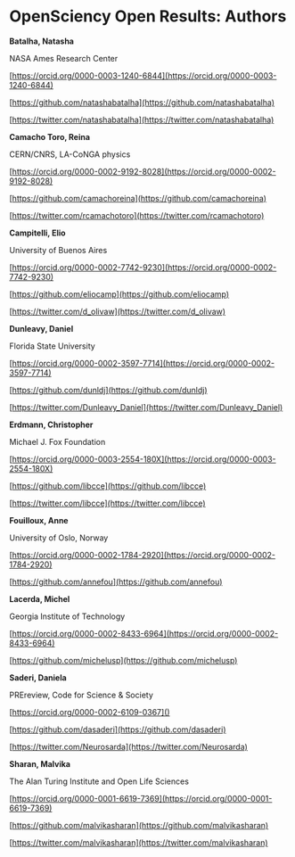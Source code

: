 # OpenSciency Open Results: Authors

**Batalha, Natasha**

NASA Ames Research Center  

[https://orcid.org/0000-0003-1240-6844](https://orcid.org/0000-0003-1240-6844)  

[https://github.com/natashabatalha](https://github.com/natashabatalha)  

[https://twitter.com/natashabatalha](https://twitter.com/natashabatalha)  
  
**Camacho Toro, Reina**

CERN/CNRS, LA-CoNGA physics  

[https://orcid.org/0000-0002-9192-8028](https://orcid.org/0000-0002-9192-8028)   

[https://github.com/camachoreina](https://github.com/camachoreina)  

[https://twitter.com/rcamachotoro](https://twitter.com/rcamachotoro)  
  
**Campitelli, Elio**

University of Buenos Aires  

[https://orcid.org/0000-0002-7742-9230](https://orcid.org/0000-0002-7742-9230)

[https://github.com/eliocamp](https://github.com/eliocamp)  

[https://twitter.com/d_olivaw](https://twitter.com/d_olivaw)  
  
**Dunleavy, Daniel**

Florida State University  

[https://orcid.org/0000-0002-3597-7714](https://orcid.org/0000-0002-3597-7714)   

[https://github.com/dunldj](https://github.com/dunldj)  

[https://twitter.com/Dunleavy_Daniel](https://twitter.com/Dunleavy_Daniel)  
      
**Erdmann, Christopher**

Michael J. Fox Foundation  

[https://orcid.org/0000-0003-2554-180X](https://orcid.org/0000-0003-2554-180X)  

[https://github.com/libcce](https://github.com/libcce)  

[https://twitter.com/libcce](https://twitter.com/libcce)  
  
**Fouilloux, Anne**

University of Oslo, Norway  

[https://orcid.org/0000-0002-1784-2920](https://orcid.org/0000-0002-1784-2920)    

[https://github.com/annefou](https://github.com/annefou)  

**Lacerda, Michel** 

Georgia Institute of Technology	  

[https://orcid.org/0000-0002-8433-6964](https://orcid.org/0000-0002-8433-6964)	  

[https://github.com/michelusp](https://github.com/michelusp)  
  
**Saderi, Daniela**

PREreview, Code for Science & Society	  

[https://orcid.org/0000-0002-6109-0367]()  

[https://github.com/dasaderi](https://github.com/dasaderi)  

[https://twitter.com/Neurosarda](https://twitter.com/Neurosarda)  
  
**Sharan, Malvika**

The Alan Turing Institute and Open Life Sciences

[https://orcid.org/0000-0001-6619-7369](https://orcid.org/0000-0001-6619-7369)  

[https://github.com/malvikasharan](https://github.com/malvikasharan)  

[https://twitter.com/malvikasharan](https://twitter.com/malvikasharan)	  
